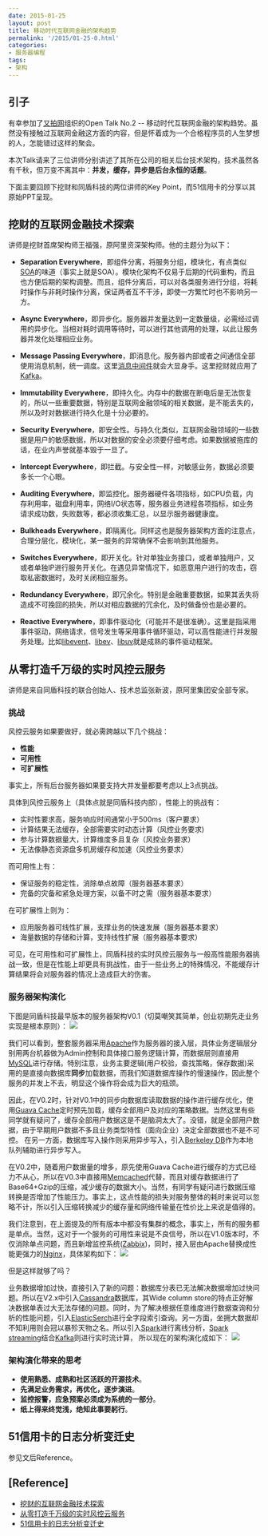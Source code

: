 ```yaml
---
date: 2015-01-25
layout: post
title: 移动时代互联网金融的架构趋势
permalink: '/2015/01-25-0.html'
categories:
- 服务器编程
tags:
- 架构
---
```


## 引子
有幸参加了[又拍网](https://www.upyun.com/index.html)组织的Open Talk No.2 -- 移动时代互联网金融的架构趋势。虽然没有接触过互联网金融这方面的内容，但是怀着成为一个合格程序员的人生梦想的人，怎能错过这样的聚会。

本次Talk请来了三位讲师分别讲述了其所在公司的相关后台技术架构，技术虽然各有千秋，但万变不离其中：**并发，缓存，异步是后台永恒的话题**。

下面主要回顾下挖财和同盾科技的两位讲师的Key Point，而51信用卡的分享以其原始PPT呈现。

## 挖财的互联网金融技术探索
讲师是挖财首席架构师王福强，原阿里资深架构师。他的主题分为以下：

+ **Separation Everywhere**，即组件分离，将服务分组，模块化，有点类似[SOA](http://en.wikipedia.org/wiki/Service-oriented_architecture)的味道（事实上就是SOA）。模块化架构不仅易于后期的代码重构，而且也方便后期的架构调整。而且，组件分离后，可以对各类服务进行分组，将耗时操作与非耗时操作分离，保证两者互不干涉，即使一方繁忙时也不影响另一方。

+ **Async Everywhere**，即异步化。服务器并发量达到一定数量级，必需经过调用的异步化。当相对耗时调用等待时，可以进行其他调用的处理，以此让服务器并发化处理相应业务。

+ **Message Passing Everywhere**，即消息化。服务器内部或者之间通信全部使用消息机制，统一调度。这里[消息中间件](http://baike.baidu.com/view/3118541.htm)就会大显身手。这里挖财就应用了[Kafka](http://kafka.apache.org/)。

+ **Immutability Everywhere**，即持久化。内存中的数据在断电后是无法恢复的，所以一些重要数据，特别是互联网金融领域的相关数据，是不能丢失的，所以及时对数据进行持久化是十分必要的。

+ **Security Everywhere**，即安全性。与持久化类似，互联网金融领域的一些数据是用户的敏感数据，所以对数据的安全必须要仔细考虑。如果数据被拖库的话，在业内声誉就基本毁于一旦了。

+ **Intercept Everywhere**，即拦截。与安全性一样，对敏感业务，数据必须要多长一个心眼。

+ **Auditing Everywhere**，即监控化。服务器硬件各项指标，如CPU负载，内存利用率，磁盘利用率，网络I/O状态等，服务器业务进程各项指标，如业务请求成功数，失败数等，都必须收集汇总，以显示服务器健康度。

+ **Bulkheads Everywhere**，即隔离化。同样这也是服务器架构方面的注意点，合理分层化，模块化，某一服务的异常确保不会影响到其他服务。

+ **Switches Everywhere**，即开关化。针对单独业务接口，或者单独用户，又或者单独IP进行服务开关化。在遇见异常情况下，如恶意用户进行的攻击，窃取私密数据时，及时关闭相应服务。

+ **Redundancy Everywhere**，即冗余化。特别是金融重要数据，如果其丢失将造成不可挽回的损失，所以对相应数据的冗余化，及时做备份也是必要的。

+ **Reactive Everywhere**，即事件驱动化（可能并不是很准确）。这里是指采用事件驱动，网络请求，信号发生等采用事件循环驱动，可以高性能进行并发服务处理。比如[libevent](http://libevent.org)、[libev](http://software.schmorp.de/pkg/libev.html)、[libuv](https://github.com/libuv/libuv)就是成熟的事件驱动框架。

## 从零打造千万级的实时风控云服务
讲师是来自同盾科技的联合创始人、技术总监张新波，原阿里集团安全部专家。

### 挑战
风控云服务如果要做好，就必需跨越以下几个挑战：
+ **性能**
+ **可用性**
+ **可扩展性**

事实上，所有后台服务器如果要支持大并发量都要考虑以上3点挑战。

具体到风控云服务上（具体点就是同盾科技内部），性能上的挑战有：
+ 实时性要求高，服务响应时间通常小于500ms（客户要求）
+ 计算结果无法缓存，全部需要实时动态计算（风控业务要求)
+ 参与计算数据量大，计算维度多且复杂（风控业务要求）
+ 无法像静态资源盘多机房缓存和加速（风控业务要求）

而可用性上有：
+ 保证服务的稳定性，消除单点故障（服务器基本要求）
+ 完备的灾备和紧急处理方案，以备不时之需（服务器基本要求）

在可扩展性上则为：
+ 应用服务器可线性扩展，支撑业务的快速发展（服务器基本要求）
+ 海量数据的存储和计算，支持线性扩展（服务器基本要求）

可见，在可用性和可扩展性上，同盾科技的实时风控云服务与一般高性能服务器挑战一致，但是在性能上却更具有挑战性，由于一些业务上的特殊情况，不能缓存计算结果将会对服务器的情况上造成巨大的伤害。

### 服务器架构演化
下图是同盾科技最早版本的服务器架构V0.1（切莫嘲笑其简单，创业初期先走业务实现是根本原则）：
![](/img/2015-01-25-0.jpg "")

我们可以看到，整套服务器采用[Apache](http://httpd.apache.org/)作为服务器的接入层，具体业务逻辑层分别用两台机器做为Admin控制和具体接口服务逻辑计算，而数据层则直接用[MySQL](http://www.mysql.com/)进行存储。特别注意，业务主要逻辑(用户校验，查找策略，保存数据)采用的是直接向数据库**同步**加载数据，而我们知道数据库操作的慢速操作，因此整个服务的并发上不去，明显这个操作将会成为巨大的瓶颈。

因此，在V0.2时，针对V0.1中的同步向数据库读取数据的操作进行缓存优化，使用[Guava Cache](https://code.google.com/p/guava-libraries/wiki/CachesExplained)定时预先加载，缓存全部用户及对应的策略数据。当然这里有些同学就有疑问了，缓存全部用户数据这是不是脑洞太大了。没错，就是全部用户数据，由于早期用户数据不多且业务类型特性（面向企业）决定全部数据也不是不可控。
在另一方面，数据库写入操作则采用异步写入，引入[Berkeley DB](http://en.wikipedia.org/wiki/Berkeley_DB)作为本地队列辅助进行异步写入。

在V0.2中，随着用户数据量的增多，原先使用Guava Cache进行缓存的方式已经力不从心，所以在V0.3中直接用[Memcached](http://memcached.org/)代替，而且对缓存数据进行了Base64+Gzip的压缩，减少缓存的数据大小。当然，有同学有疑问进行数据压缩转换是否增加了性能压力。事实上，这点性能的损失对服务整体的耗时来说可以忽略不计，所以引入压缩转换减少的缓存量和网络传输量在性价比上来说是值得的。

我们注意到，在上面提及的所有版本中都没有集群的概念，事实上，所有的服务都是单点。当然，这对于一个服务的可用性来说是不良信号，所以在V1.0版本时，不仅消除单点问题，而且新增监控系统([Zabbix](http://www.zabbix.com/))，同时，接入层由Apache替换成性能更强力的[Nginx](http://nginx.com/)，具体架构如下：
![](/img/2015-01-25-1.jpg "")

但是这样就够了吗？

业务数据增加过快，直接引入了新的问题：数据库分表已无法解决数据增加过快问题。所以在V2.x中引入[Cassandra](http://cassandra.apache.org/)数据库，其Wide column store的特点正好解决数据单表过大无法存储的问题。同时，为了解决根据任意维度进行数据查询和分析的性能问题，引入[ElasticSerch](http://www.elasticsearch.org/)进行全字段索引查询。另一方面，坐拥大数据却不知利用则会冠以暴殄天物之名。所以引入[Spark](https://spark.apache.org/)进行离线分析，[Spark streaming](https://spark.apache.org/streaming/)结合[Kafka](https://spark.apache.org/streaming/)则进行实时流计算，
所以现在的架构演化成如下：
![](/img/2015-01-25-2.jpg "")

### 架构演化带来的思考
+ **使用熟悉、成熟和社区活跃的开源技术**。
+ **先满足业务需求，再优化，逐步演进**。
+ **监控报警，应急预案必须成为系统的一部分**。
+ **纸上得来终觉浅，绝知此事要躬行**。

## 51信用卡的日志分析变迁史
参见文后Reference。

## [Reference]
+ [挖财的互联网金融技术探索](http://upyun-open-talk.b0.upaiyun.com/wacai.pdf)
+ [从零打造千万级的实时风控云服务](http://upyun-open-talk.b0.upaiyun.com/tongdun.pdf)
+ [51信用卡的日志分析变迁史](http://upyun-open-talk.b0.upaiyun.com/51xinyongka.pdf)